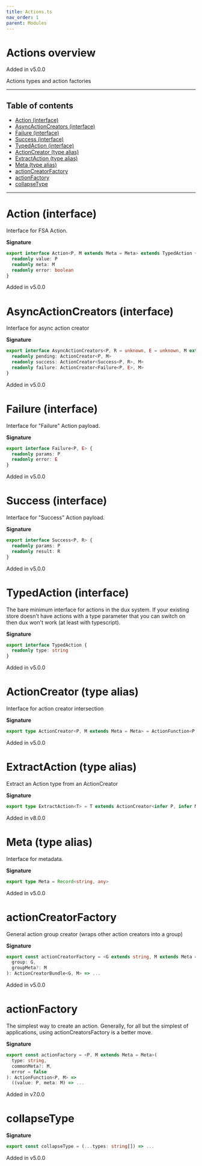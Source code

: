 ```yaml
---
title: Actions.ts
nav_order: 1
parent: Modules
---
```


# Actions overview

Added in v5.0.0

Actions types and action factories

---

<h2 class="text-delta">Table of contents</h2>

- [Action (interface)](#action-interface)
- [AsyncActionCreators (interface)](#asyncactioncreators-interface)
- [Failure (interface)](#failure-interface)
- [Success (interface)](#success-interface)
- [TypedAction (interface)](#typedaction-interface)
- [ActionCreator (type alias)](#actioncreator-type-alias)
- [ExtractAction (type alias)](#extractaction-type-alias)
- [Meta (type alias)](#meta-type-alias)
- [actionCreatorFactory](#actioncreatorfactory)
- [actionFactory](#actionfactory)
- [collapseType](#collapsetype)

---

# Action (interface)

Interface for FSA Action.

**Signature**

```ts
export interface Action<P, M extends Meta = Meta> extends TypedAction {
  readonly value: P
  readonly meta: M
  readonly error: boolean
}
```

Added in v5.0.0

# AsyncActionCreators (interface)

Interface for async action creator

**Signature**

```ts
export interface AsyncActionCreators<P, R = unknown, E = unknown, M extends Meta = Meta> {
  readonly pending: ActionCreator<P, M>
  readonly success: ActionCreator<Success<P, R>, M>
  readonly failure: ActionCreator<Failure<P, E>, M>
}
```

Added in v5.0.0

# Failure (interface)

Interface for "Failure" Action payload.

**Signature**

```ts
export interface Failure<P, E> {
  readonly params: P
  readonly error: E
}
```

Added in v5.0.0

# Success (interface)

Interface for "Success" Action payload.

**Signature**

```ts
export interface Success<P, R> {
  readonly params: P
  readonly result: R
}
```

Added in v5.0.0

# TypedAction (interface)

The bare minimum interface for actions in the dux system.
If your existing store doesn't have actions with a type parameter
that you can switch on then dux won't work (at least with typescript).

**Signature**

```ts
export interface TypedAction {
  readonly type: string
}
```

Added in v5.0.0

# ActionCreator (type alias)

Interface for action creator intersection

**Signature**

```ts
export type ActionCreator<P, M extends Meta = Meta> = ActionFunction<P, M> & ActionMatcher<P, M> & ActionTag
```

Added in v5.0.0

# ExtractAction (type alias)

Extract an Action type from an ActionCreator

**Signature**

```ts
export type ExtractAction<T> = T extends ActionCreator<infer P, infer M>[] ? Action<P, M> : Action<unknown, Meta>
```

Added in v8.0.0

# Meta (type alias)

Interface for metadata.

**Signature**

```ts
export type Meta = Record<string, any>
```

Added in v5.0.0

# actionCreatorFactory

General action group creator (wraps other action creators into a group)

**Signature**

```ts
export const actionCreatorFactory = <G extends string, M extends Meta = Meta>(
  group: G,
  groupMeta?: M
): ActionCreatorBundle<G, M> => ...
```

Added in v5.0.0

# actionFactory

The simplest way to create an action.
Generally, for all but the simplest of applications, using
actionCreatorsFactory is a better move.

**Signature**

```ts
export const actionFactory = <P, M extends Meta = Meta>(
  type: string,
  commonMeta?: M,
  error = false
): ActionFunction<P, M> =>
  ((value: P, meta: M) => ...
```

Added in v7.0.0

# collapseType

**Signature**

```ts
export const collapseType = (...types: string[]) => ...
```

Added in v5.0.0
